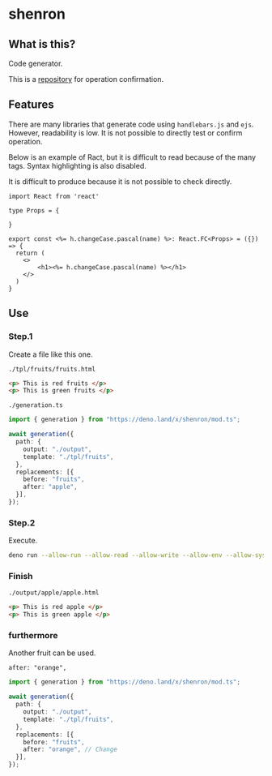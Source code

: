 # shenron

## What is this?

Code generator.

This is a [repository](https://github.com/akira-toriyama/shenron-demo) for
operation confirmation.

## Features

There are many libraries that generate code using `handlebars.js` and `ejs`.
However, readability is low. It is not possible to directly test or confirm
operation.

Below is an example of Ract, but it is difficult to read because of the many
tags. Syntax highlighting is also disabled.

It is difficult to produce because it is not possible to check directly.

```ejs
import React from 'react'

type Props = {

}

export const <%= h.changeCase.pascal(name) %>: React.FC<Props> = ({}) => {
  return (
    <>
        <h1><%= h.changeCase.pascal(name) %></h1>
    </>
  )
}
```

## Use

### Step.1

Create a file like this one.

`./tpl/fruits/fruits.html`

```html
<p> This is red fruits </p>
<p> This is green fruits </p>
```

`./generation.ts`

```ts
import { generation } from "https://deno.land/x/shenron/mod.ts";

await generation({
  path: {
    output: "./output",
    template: "./tpl/fruits",
  },
  replacements: [{
    before: "fruits",
    after: "apple",
  }],
});
```

### Step.2

Execute.

```bash
deno run --allow-run --allow-read --allow-write --allow-env --allow-sys ./generation.ts
```

### Finish

`./output/apple/apple.html`

```html
<p> This is red apple </p>
<p> This is green apple </p>
```

### furthermore

Another fruit can be used.

`after: "orange",`

```ts
import { generation } from "https://deno.land/x/shenron/mod.ts";

await generation({
  path: {
    output: "./output",
    template: "./tpl/fruits",
  },
  replacements: [{
    before: "fruits",
    after: "orange", // Change
  }],
});
```
